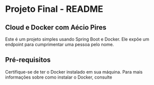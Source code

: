 # Projeto Final - README
## Cloud e Docker com Aécio Pires

Este é um projeto simples usando Spring Boot e Docker.
Ele expõe um endpoint para cumprimentar uma pessoa pelo nome.

## Pré-requisitos

Certifique-se de ter o Docker instalado em sua máquina.
Para mais informações sobre como instalar o Docker, consulte
